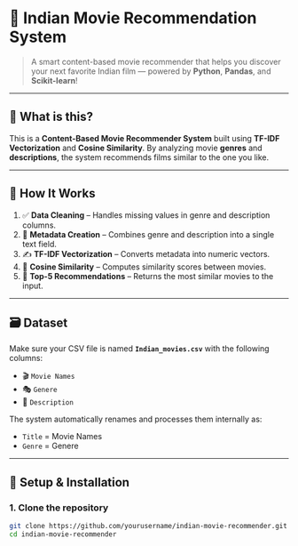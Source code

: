 # 🎥 Indian Movie Recommendation System

> A smart content-based movie recommender that helps you discover your next favorite Indian film — powered by **Python**, **Pandas**, and **Scikit-learn**!

---

## 📌 What is this?

This is a **Content-Based Movie Recommender System** built using **TF-IDF Vectorization** and **Cosine Similarity**. By analyzing movie **genres** and **descriptions**, the system recommends films similar to the one you like.

---

## 🧠 How It Works

1. ✅ **Data Cleaning** – Handles missing values in genre and description columns.
2. 🔗 **Metadata Creation** – Combines genre and description into a single text field.
3. ✍️ **TF-IDF Vectorization** – Converts metadata into numeric vectors.
4. 📐 **Cosine Similarity** – Computes similarity scores between movies.
5. 🎯 **Top-5 Recommendations** – Returns the most similar movies to the input.

---

## 🗃️ Dataset

Make sure your CSV file is named **`Indian_movies.csv`** with the following columns:
- 🎬 `Movie Names`
- 🎭 `Genere`
- 📝 `Description`

The system automatically renames and processes them internally as:
- `Title` = Movie Names
- `Genre` = Genere

---

## 🚀 Setup & Installation

### 1. Clone the repository
```bash
git clone https://github.com/yourusername/indian-movie-recommender.git
cd indian-movie-recommender
